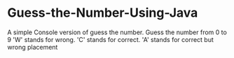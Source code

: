 # Guess-the-Number-Using-Java
A simple Console version of guess the number.
Guess the number from 0 to 9
'W' stands for wrong.
'C' stands for correct.
'A' stands for correct but wrong placement

